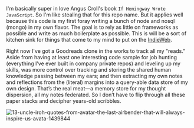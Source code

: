 I'm basically super in love Angus Croll's book `If Hemingway Wrote JavaScript`. So I'm like stealing that for this repo name. But it applies well because this code is my first foray writing a bunch of node and nosql (mongo) in my own flavor. The goal is to rely as little on frameworks as possible and write as much boilerplate as possible. This is will be a sort of kitchen sink for things that come to my mind to put on the [IndieWeb](https://indieweb.org/). 

Right now I've got a Goodreads clone in the works to track all my "reads." Aside from having at least one interesting code sample for job hunting (everything I’ve ever built in company private repos) and leveling up my skills, was more control over tracking and storing the shared human knowledge passing between my ears;  and then  extracting my own notes and reflections from the (literal) margins into a query-able data store of my own design. That’s the real meat—a memory store for my thought dispersion, all my notes federated. So I don’t have to flip through all these paper stacks and decipher years-old scribbles.

![13-uncle-iroh-quotes-from-avatar-the-last-airbender-that-will-always-inspire-us-avata-1439844](https://user-images.githubusercontent.com/5185/33496602-ad1baba6-d67f-11e7-8a62-0c20bafc2f7a.jpg)
